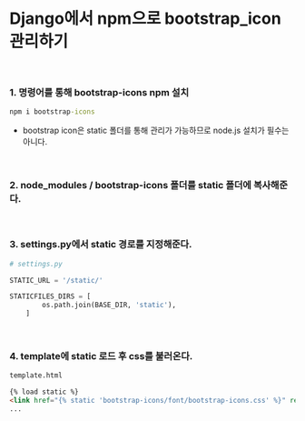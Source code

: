 # Django에서 npm으로 bootstrap_icon 관리하기

<br>

### 1. 명령어를 통해 bootstrap-icons npm 설치

```cmd
npm i bootstrap-icons
```
* bootstrap icon은 static 폴더를 통해 관리가 가능하므로 node.js 설치가 필수는 아니다.

<br>

### 2. node_modules / bootstrap-icons 폴더를 static 폴더에 복사해준다.

<br>

### 3. settings.py에서 static 경로를 지정해준다.
```python
# settings.py

STATIC_URL = '/static/'

STATICFILES_DIRS = [
        os.path.join(BASE_DIR, 'static'),
    ]
```

<br>

### 4. template에 static 로드 후 css를 불러온다.
```html
template.html

{% load static %}
<link href="{% static 'bootstrap-icons/font/bootstrap-icons.css' %}" rel="stylesheet">
...



```